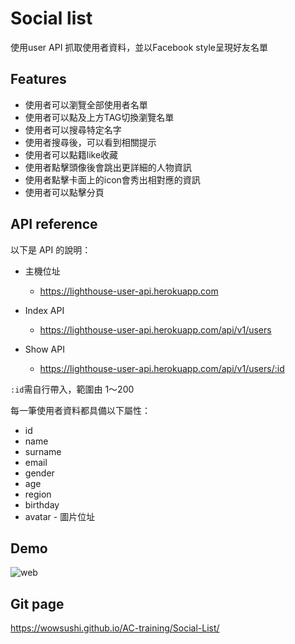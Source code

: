 # Social list
使用user API 抓取使用者資料，並以Facebook style呈現好友名單

## Features
+ 使用者可以瀏覽全部使用者名單
+ 使用者可以點及上方TAG切換瀏覽名單
+ 使用者可以搜尋特定名字
+ 使用者搜尋後，可以看到相關提示
+ 使用者可以點籍like收藏
+ 使用者點擊頭像後會跳出更詳細的人物資訊
+ 使用者點擊卡面上的icon會秀出相對應的資訊
+ 使用者可以點擊分頁

## API reference

以下是 API 的說明：

+ 主機位址
  - https://lighthouse-user-api.herokuapp.com

+ Index API
  - https://lighthouse-user-api.herokuapp.com/api/v1/users

+ Show API
  - https://lighthouse-user-api.herokuapp.com/api/v1/users/:id

`:id`需自行帶入，範圍由 1～200

每一筆使用者資料都具備以下屬性：

+ id
+ name
+ surname
+ email
+ gender
+ age
+ region
+ birthday
+ avatar - 圖片位址

## Demo
![web](http://g.recordit.co/EKbdY1sexj.gif)

## Git page
https://wowsushi.github.io/AC-training/Social-List/
